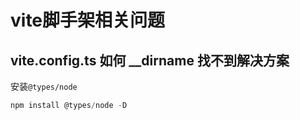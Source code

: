 # vite脚手架相关问题

## vite.config.ts 如何 __dirname 找不到解决方案
安装`@types/node`
```js
npm install @types/node -D
```